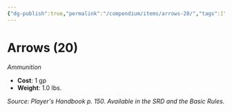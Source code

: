 ```yaml
---
{"dg-publish":true,"permalink":"/compendium/items/arrows-20/","tags":["compendium/src/5e/phb","item/weapon/ammunition"]}
---
```


# Arrows (20)
*Ammunition*  

- **Cost**: 1 gp
- **Weight**: 1.0 lbs.

*Source: Player's Handbook p. 150. Available in the SRD and the Basic Rules.*